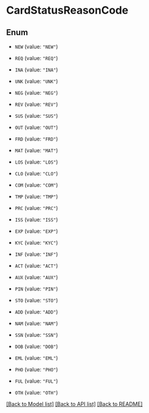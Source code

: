 # CardStatusReasonCode

## Enum


* `NEW` (value: `"NEW"`)

* `REQ` (value: `"REQ"`)

* `INA` (value: `"INA"`)

* `UNK` (value: `"UNK"`)

* `NEG` (value: `"NEG"`)

* `REV` (value: `"REV"`)

* `SUS` (value: `"SUS"`)

* `OUT` (value: `"OUT"`)

* `FRD` (value: `"FRD"`)

* `MAT` (value: `"MAT"`)

* `LOS` (value: `"LOS"`)

* `CLO` (value: `"CLO"`)

* `COM` (value: `"COM"`)

* `TMP` (value: `"TMP"`)

* `PRC` (value: `"PRC"`)

* `ISS` (value: `"ISS"`)

* `EXP` (value: `"EXP"`)

* `KYC` (value: `"KYC"`)

* `INF` (value: `"INF"`)

* `ACT` (value: `"ACT"`)

* `AUX` (value: `"AUX"`)

* `PIN` (value: `"PIN"`)

* `STO` (value: `"STO"`)

* `ADD` (value: `"ADD"`)

* `NAM` (value: `"NAM"`)

* `SSN` (value: `"SSN"`)

* `DOB` (value: `"DOB"`)

* `EML` (value: `"EML"`)

* `PHO` (value: `"PHO"`)

* `FUL` (value: `"FUL"`)

* `OTH` (value: `"OTH"`)


[[Back to Model list]](../README.md#documentation-for-models) [[Back to API list]](../README.md#documentation-for-api-endpoints) [[Back to README]](../README.md)


